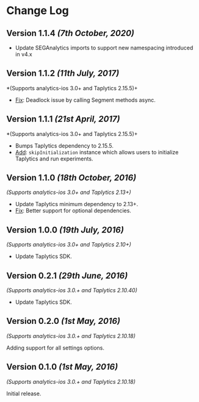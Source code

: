 Change Log
==========
Version 1.1.4 *(7th October, 2020)*
-------------------------------------------
* Update SEGAnalytics imports to support new namespacing introduced in v4.x

Version 1.1.2 *(11th July, 2017)*
-------------------------------------------
*(Supports analytics-ios 3.0+ and Taplytics 2.15.5)+

 * [Fix](https://github.com/segment-integrations/analytics-ios-integration-taplytics/pull/18): Deadlock issue by calling Segment methods async. 

Version 1.1.1 *(21st April, 2017)*
-------------------------------------------
*(Supports analytics-ios 3.0+ and Taplytics 2.15.5)+

 * Bumps Taplytics dependency to 2.15.5.
 * [Add](https://github.com/segment-integrations/analytics-ios-integration-taplytics/pull/15/files): `skipInitialization` instance which allows users to initialize Taplytics and run experiments. 


Version 1.1.0 *(18th October, 2016)*
-------------------------------------------
*(Supports analytics-ios 3.0+ and Taplytics 2.13+)*

 * Update Taplytics minimum dependency to 2.13+.
 * [Fix](https://github.com/segment-integrations/analytics-ios-integration-taplytics/pull/8): Better support for optional dependencies.

Version 1.0.0 *(19th July, 2016)*
-------------------------------------------
*(Supports analytics-ios 3.0+ and Taplytics 2.10+)*

 * Update Taplytics SDK.

Version 0.2.1 *(29th June, 2016)*
-------------------------------------------
*(Supports analytics-ios 3.0.+ and Taplytics 2.10.40)*

 * Update Taplytics SDK.

Version 0.2.0 *(1st May, 2016)*
-------------------------------------------
*(Supports analytics-ios 3.0.+ and Taplytics 2.10.18)*

Adding support for all settings options.

Version 0.1.0 *(1st May, 2016)*
-------------------------------------------
*(Supports analytics-ios 3.0.+ and Taplytics 2.10.18)*

Initial release.
